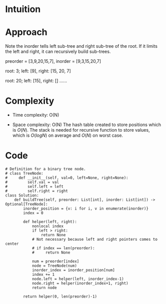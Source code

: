 # Intuition
<!-- Describe your first thoughts on how to solve this problem. -->

# Approach
Note the inorder tells left sub-tree and right sub-tree of the root. If it limits the left and right, it can recursively build sub-trees.

preorder = [3,9,20,15,7], inorder = [9,3,15,20,7]

root: 3; left: [9], right: [15, 20, 7]

root: 20; left: [15], right: []
......

# Complexity
- Time complexity:
    O(N)

- Space complexity:
    O(N)
    The hash table created to store positions which is $O(N)$.
    The stack is needed for recursive function to store values, which is $O(logN)$ on average and $O(N)$ on worst case.

# Code
```python3 []
# Definition for a binary tree node.
# class TreeNode:
#     def __init__(self, val=0, left=None, right=None):
#         self.val = val
#         self.left = left
#         self.right = right
class Solution:
    def buildTree(self, preorder: List[int], inorder: List[int]) -> Optional[TreeNode]:
        inorder_position = {v: i for i, v in enumerate(inorder)}
        index = 0

        def helper(left, right):
            nonlocal index
            if left > right:
                return None
            # Not necessary because left and right pointers comes to center
            # if index == len(preorder):
            #     return None

            num = preorder[index]
            node = TreeNode(num)
            inorder_index = inorder_position[num]
            index += 1
            node.left = helper(left, inorder_index-1)
            node.right = helper(inorder_index+1, right)
            return node
        
        return helper(0, len(preorder)-1)
```